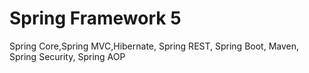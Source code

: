 # Spring Framework 5
Spring Core,Spring MVC,Hibernate, Spring REST, Spring Boot, Maven, Spring Security, Spring AOP
